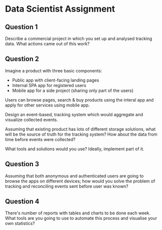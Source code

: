 # Data Scientist Assignment

## Question 1

Describe a commercial project in which you set up and analysed tracking data.
What actions came out of this work?

## Question 2

Imagine a product with three basic components:
* Public app with client-facing landing pages
* Internal SPA app for registered users
* Mobile app for a side project (sharing only part of the users)

Users can browse pages, search & buy products using the interal app and
apply for other services using mobile app.

Design an event-based, tracking system which would aggregate and visualize
collected events.

Assuming that existing product has lots of different storage solutions, what
will be the source of truth for the tracking system? How about the data
from time before events were collected?

What tools and solutions would you use? Ideally, implement part of it.

## Question 3

Assuming that both anonymous and authenticated users are going to
browse the apps on different devices; how would you solve the problem
of tracking and reconciling events sent before user was known?

## Question 4

There's number of reports with tables and charts to be done each week. What tools
are you going to use to automate this process and visualise your own statistics?
